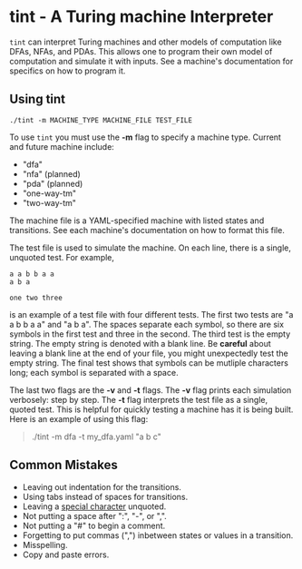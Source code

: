 # tint - A Turing machine Interpreter

`tint` can interpret Turing machines and other models of computation like DFAs, NFAs, and PDAs.
This allows one to program their own model of computation and simulate it with inputs.
See a machine's documentation for specifics on how to program it.

## Using tint

```
./tint -m MACHINE_TYPE MACHINE_FILE TEST_FILE
```

To use `tint` you must use the **-m** flag to specify a machine type.
Current and future machine include:
- "dfa"
- "nfa" (planned)
- "pda" (planned)
- "one-way-tm"
- "two-way-tm"

The machine file is a YAML-specified machine with listed states and transitions.
See each machine's documentation on how to format this file.

The test file is used to simulate the machine.
On each line, there is a single, unquoted test.
For example,
```
a a b b a a
a b a

one two three
```
is an example of a test file with four different tests.
The first two tests are "a a b b a a" and "a b a".
The spaces separate each symbol, so there are six symbols in the first test and three in the second.
The third test is the empty string.
The empty string is denoted with a blank line.
Be **careful** about leaving a blank line at the end of your file, you might unexpectedly test the empty string.
The final test shows that symbols can be mutliple characters long; each symbol is separated with a space.

The last two flags are the **-v** and **-t** flags.
The **-v** flag prints each simulation verbosely: step by step.
The **-t** flag interprets the test file as a single, quoted test.
This is helpful for quickly testing a machine has it is being built.
Here is an example of using this flag:
> ./tint -m dfa -t my_dfa.yaml "a b c"

## Common Mistakes

* Leaving out indentation for the transitions.
* Using tabs instead of spaces for transitions.
* Leaving a [special character](https://yaml.org/spec/1.2/spec.html#Characters) unquoted.
* Not putting a space after ":", "-", or ",".
* Not putting a "#" to begin a comment.
* Forgetting to put commas (",") inbetween states or values in a transition.
* Misspelling.
* Copy and paste errors.
